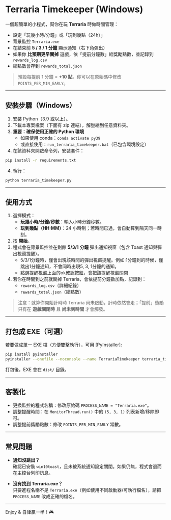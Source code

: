 
# Terraria Timekeeper (Windows)

一個超簡單的小程式，幫你在玩 **Terraria** 時做時間管理：

- 設定「玩幾小時/分鐘」或「玩到幾點（24h）」
- 背景監控 `Terraria.exe`
- 在結束前 **5 / 3 / 1 分鐘** 顯示通知（右下角彈出）
- 如果你 **比預期更早關掉** 遊戲，依「提前分鐘數」給獎勵點數，並記錄到 `rewards_log.csv`
- 總點數會存到 `rewards_total.json`

> 預設每提前 1 分鐘 = **+10 點**。你可以在原始碼中修改 `POINTS_PER_MIN_EARLY`。

---

## 安裝步驟（Windows）

1. 安裝 Python（3.9 或以上）。  
2. 下載本專案檔案（下面有 zip 連結），解壓縮到任意資料夾。
3. **重要：確保使用正確的 Python 環境**
   - 如果使用 conda：`conda activate py39`
   - 或直接使用：`run_terraria_timekeeper.bat`（已包含環境設定）
4. 在該資料夾開啟命令列，安裝套件：

```bash
pip install -r requirements.txt
```

4. 執行：

```bash
python terraria_timekeeper.py
```

---

## 使用方式

1. 選擇模式：
   - **玩幾小時/分鐘/秒數**：輸入小時分鐘秒數。
   - **玩到幾點（HH:MM）**：24 小時制；若時間已過，會自動算到隔天同一時刻。
2. 按 **開始**。
3. 程式會在背景監控並在剩餘 **5/3/1 分鐘** 彈出通知視窗（包含 Toast 通知與彈出視窗提醒）。
   - 5/3/1分鐘時，僅會出現該時間的彈出視窗提醒。例如:1分鐘到的時候，僅跳出1分鐘通知，不會同時出現5, 3, 1分鐘的通知。
   - 點選提醒視窗上面的ok確認按鈕，會把該提醒視窗關閉
4. 若你在時間到之前就關掉 Terraria，會依提前分鐘數加點，記錄到：
   - `rewards_log.csv`（詳細紀錄）
   - `rewards_total.json`（總點數）

> 注意：就算你開始計時時 Terraria 尚未啟動，計時依然會走；「提前」獎勵只有在 **遊戲關閉時** 且 **尚未到時間** 才會觸發。

---

## 打包成 EXE（可選）

若要做成單一 EXE 檔（方便雙擊執行），可用 [PyInstaller]:

```bash
pip install pyinstaller
pyinstaller --onefile --noconsole --name TerrariaTimekeeper terraria_timekeeper.py
```

打包後，EXE 會在 `dist/` 目錄。

---

## 客製化

- 更換監控的程式名稱：修改原始碼 `PROCESS_NAME = "Terraria.exe"`。
- 調整提醒時間：在 `MonitorThread.run()` 中的 `(5, 3, 1)` 列表新增/移除即可。
- 調整提前獎勵點數：修改 `POINTS_PER_MIN_EARLY` 常數。

---

## 常見問題

- **通知沒跳出？**  
  確認已安裝 `win10toast`，且未被系統通知設定關閉。如果仍無，程式會退而在主控台列印訊息。

- **沒有找到 Terraria.exe？**  
  只要進程名稱不是 `Terraria.exe`（例如使用不同啟動器/可執行檔名），請把 `PROCESS_NAME` 改成正確的檔名。

---

Enjoy & 自律贏一半！🎮
